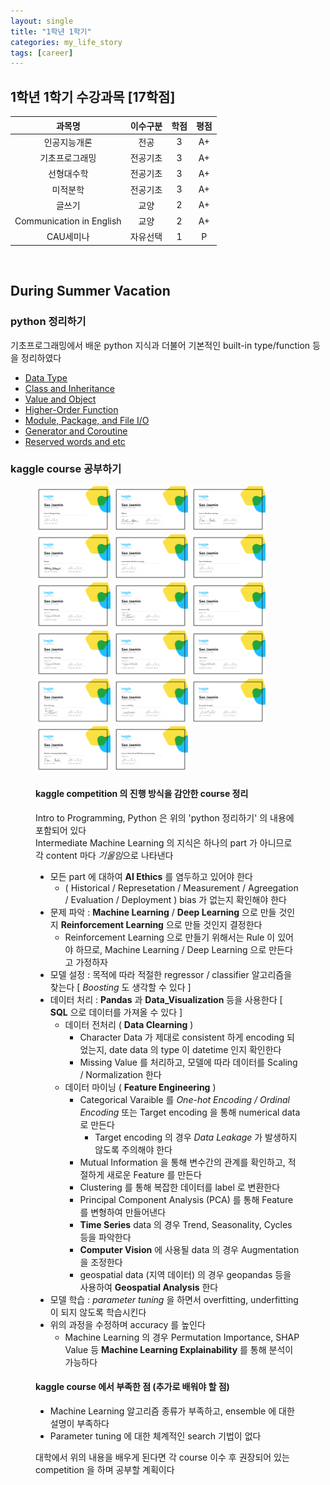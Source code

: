 ```yaml
---
layout: single
title: "1학년 1학기"
categories: my_life_story
tags: [career]
---
```


## 1학년 1학기 수강과목 [17학점]

|과목명|이수구분|학점|평점|
|:----------:|:----:|:--:|:--:|
|인공지능개론|전공|3|A+|
|기초프로그래밍|전공기초|3|A+|
|선형대수학|전공기초|3|A+|
|미적분학|전공기초|3|A+|
|글쓰기|교양|2|A+|
|Communication in English|교양|2|A+|
|CAU세미나|자유선택|1|P|


<br>

## During Summer Vacation

### python 정리하기
기초프로그래밍에서 배운 python 지식과 더불어 기본적인 built-in type/function 등을 정리하였다
- [Data Type](https://20226074.github.io/basic_programming/Data-Type/)
- [Class and Inheritance](https://20226074.github.io/basic_programming/Class-and-Inheritance/)
- [Value and Object](https://20226074.github.io/basic_programming/Value-and-Object/)
- [Higher-Order Function](https://20226074.github.io/basic_programming/Higher-Order-Function-and-Lambda-expression/)
- [Module, Package, and File I/O](https://20226074.github.io/basic_programming/Module,-Package,-and-File-I.O)
- [Generator and Coroutine](https://20226074.github.io/basic_programming/Generator-and-Coroutine/)
- [Reserved words and etc](https://20226074.github.io/basic_programming/Reserved-words-and-etc/)

### kaggle course 공부하기
<figure class="third">
  <img src="/assets/img/Intro_to_Programming.png" width=120 high=74>
  <img src="/assets/img/Python.png" width=120 high=74>
  <img src="/assets/img/Intro_to_Machine_Learning.png" width=120 high=74>
  <img src="/assets/img/Pandas.png" width=120 high=74>
  <img src="/assets/img/Intermediate_Machine_Learning.png" width=120 high=74>
  <img src="/assets/img/Data_Visualization.png" width=120 high=74>
  <img src="/assets/img/Feature_Engineering.png" width=120 high=74>
  <img src="/assets/img/Intro_to_SQL.png" width=120 high=74>
  <img src="/assets/img/Advanced_SQL.png" width=120 high=74>
  <img src="/assets/img/Intro_to_Deep_Learning.png" width=120 high=74>
  <img src="/assets/img/Computer_Vision.png" width=120 high=74>
  <img src="/assets/img/Time_Series.png" width=120 high=74>
  <img src="/assets/img/Data_Cleaning.png" width=120 high=74>
  <img src="/assets/img/Intro_to_AI_Ethics.png" width=120 high=74>
  <img src="/assets/img/Geospatial_Analysis.png" width=120 high=74>
  <img src="/assets/img/Machine_Learning_Explainability.png" width=120 high=74>
  <img src="/assets/img/Intro_to_Game_AI_and_Reinforcement_Learning.png" width=120 high=74>

#### kaggle competition 의 진행 방식을 감안한 course 정리
Intro to Programming, Python 은 위의 'python 정리하기' 의 내용에 포함되어 있다 <br>
Intermediate Machine Learning 의 지식은 하나의 part 가 아니므로 각 content 마다 *기울임*으로 나타낸다 
- 모든 part 에 대하여 **AI Ethics** 를 염두하고 있어야 한다
  - ( Historical / Represetation / Measurement / Agreegation / Evaluation / Deployment ) bias 가 없는지 확인해야 한다
- 문제 파악 : **Machine Learning** / **Deep Learning** 으로 만들 것인지 **Reinforcement Learning** 으로 만들 것인지 결정한다
  - Reinforcement Learning 으로 만들기 위해서는 Rule 이 있어야 하므로, Machine Learning / Deep Learning 으로 만든다고 가정하자
- 모델 설정 : 목적에 따라 적절한 regressor / classifier 알고리즘을 찾는다  [ *Boosting* 도 생각할 수 있다 ]
- 데이터 처리 : **Pandas** 과 **Data_Visualization** 등을 사용한다  [ **SQL** 으로 데이터를 가져올 수 있다 ]
  - 데이터 전처리 ( **Data Clearning** )
    - Character Data 가 제대로 consistent 하게 encoding 되었는지, date data 의 type 이 datetime 인지 확인한다
    - Missing Value 를 처리하고, 모델에 따라 데이터를 Scaling / Normalization 한다
  - 데이터 마이닝 ( **Feature Engineering** )
    - Categorical Varaible 를 *One-hot Encoding / Ordinal Encoding* 또는 Target encoding 을 통해 numerical data 로 만든다
       - Target encoding 의 경우 *Data Leakage* 가 발생하지 않도록 주의해야 한다
    - Mutual Information 을 통해 변수간의 관계를 확인하고, 적절하게 새로운 Feature 를 만든다
    - Clustering 를 통해 복잡한 데이터를 label 로 변환한다
    - Principal Component Analysis (PCA) 를 통해 Feature 를 변형하여 만들어낸다
    - **Time Series** data 의 경우 Trend, Seasonality, Cycles 등을 파악한다
    - **Computer Vision** 에 사용될 data 의 경우 Augmentation 을 조정한다
    - geospatial data (지역 데이터) 의 경우 geopandas 등을 사용하여 **Geospatial Analysis** 한다
- 모델 학습 : *parameter tuning* 을 하면서 overfitting, underfitting 이 되지 않도록 학습시킨다
- 위의 과정을 수정하며 accuracy 를 높인다
  - Machine Learning 의 경우 Permutation Importance, SHAP Value 등 **Machine Learning Explainability** 를 통해 분석이 가능하다
  
#### kaggle course 에서 부족한 점 (추가로 배워야 할 점)
- Machine Learning 알고리즘 종류가 부족하고, ensemble 에 대한 설명이 부족하다
- Parameter tuning 에 대한 체계적인 search 기법이 없다

대학에서 위의 내용을 배우게 된다면 각 course 이수 후 권장되어 있는 competition 을 하며 공부할 계획이다

